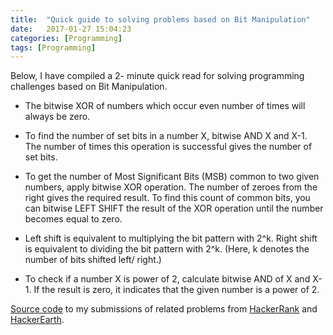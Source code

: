 ```yaml
---
title:  "Quick guide to solving problems based on Bit Manipulation"
date:   2017-01-27 15:04:23
categories: [Programming]
tags: [Programming]
---
```


Below, I have compiled a 2- minute quick read for solving programming challenges based on Bit Manipulation.

* The bitwise XOR of numbers which occur even number of times will always be zero.

* To find the number of set bits in a number X, bitwise AND X and X-1. The number of times this operation is successful gives the number of set bits. 

* To get the number of Most Significant Bits (MSB) common to two given numbers, apply bitwise XOR operation. The number of zeroes from the right gives the required result. To find this count of common bits, you can bitwise LEFT SHIFT the result of the XOR operation until the number becomes equal to zero.  

* Left shift is equivalent to multiplying the bit pattern with 2^k. Right shift is equivalent to dividing the bit pattern with 2^k. (Here, k denotes the number of bits shifted left/ right.)

* To check if a number X is power of 2, calculate bitwise AND of X and X-1. If the result is zero, it indicates that the given number is a power of 2.

[Source code](https://github.com/Diksha-Rathi/Competitive-Programming/tree/master/Algorithms/Bit%20Manipulation) to my submissions of related problems from [HackerRank](https://www.hackerrank.com/domains/algorithms/bit-manipulation/) and [HackerEarth](https://www.hackerearth.com/practice/basic-programming/bit-manipulation/basics-of-bit-manipulation/practice-problems/).